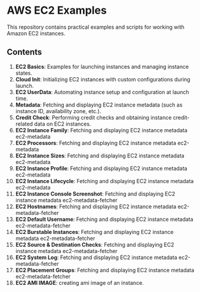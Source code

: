 # AWS EC2 Examples

This repository contains practical examples and scripts for working with Amazon EC2 instances.

## Contents

1. **EC2 Basics**: Examples for launching instances and managing instance states.  
2. **Cloud Init**: Initializing EC2 instances with custom configurations during launch.  
3. **EC2 UserData**: Automating instance setup and configuration at launch time.
4. **Metadata**: Fetching and displaying EC2 instance metadata (such as instance ID, availability zone, etc.).
5. **Credit Check**: Performing credit checks and obtaining instance credit-related data on EC2 instances.
6. **EC2 Instance Family**: Fetching and displaying EC2 instance metadata ec2-metadata
7. **EC2 Processors**: Fetching and displaying EC2 instance metadata ec2-metadata
8. **EC2 Instance Sizes**: Fetching and displaying EC2 instance metadata ec2-metadata
9. **EC2 Instance Profile**: Fetching and displaying EC2 instance metadata ec2-metadata
10. **EC2 Instance Lifecycle**: Fetching and displaying EC2 instance metadata ec2-metadata
11. **EC2 Instance Console Screenshot**: Fetching and displaying EC2 instance metadata ec2-metadata-fetcher
12. **EC2 Hostnames**: Fetching and displaying EC2 instance metadata ec2-metadata-fetcher
13. **EC2 Default Username**: Fetching and displaying EC2 instance metadata ec2-metadata-fetcher
14. **EC2 Burstable Instances**: Fetching and displaying EC2 instance metadata ec2-metadata-fetcher
15. **EC2 Source & Destination Checks**: Fetching and displaying EC2 instance metadata ec2-metadata-fetcher
16. **EC2 System Log**: Fetching and displaying EC2 instance metadata ec2-metadata-fetcher
17. **EC2 Placement Groups**: Fetching and displaying EC2 instance metadata ec2-metadata-fetcher
18. **EC2 AMI IMAGE**: creating ami image of an instance.
